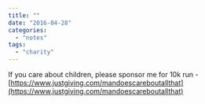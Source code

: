 ```yaml
---
title: ""
date: "2016-04-28"
categories: 
  - "notes"
tags: 
  - "charity"
---
```


If you care about children, please sponsor me for 10k run - [https://www.justgiving.com/mandoescareboutallthat](https://www.justgiving.com/mandoescareboutallthat)
